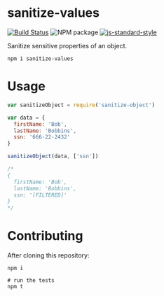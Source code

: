 sanitize-values
===

[![Build Status](http://img.shields.io/travis/NickTomlin/sanitize-values.svg?style=flat&branch=master)](https://travis-ci.org/NickTomlin/sanitize-values)
![NPM package](https://img.shields.io/npm/v/sanitize-values.svg)
[![js-standard-style](https://img.shields.io/badge/code%20style-standard-brightgreen.svg)](http://standardjs.com/)

Sanitize sensitive properties of an object.

``` shell
npm i sanitize-values
```

# Usage

```javascript
var sanitizeObject = require('sanitize-object')

var data = {
  firstName: 'Bob',
  lastName: 'Bobbins',
  ssn: '666-22-2432'
}

sanitizeObject(data, ['ssn'])

/*
{
  firstName: 'Bob',
  lastName: 'Bobbins',
  ssn: '[FILTERED]'
}
*/
```

# Contributing

After cloning this repository:

```
npm i

# run the tests
npm t
```
